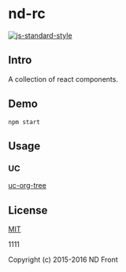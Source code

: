 # nd-rc

[![js-standard-style](https://cdn.rawgit.com/feross/standard/master/badge.svg)](http://standardjs.com)

## Intro

A collection of react components.

## Demo
```
npm start
```

## Usage

### UC
[uc-org-tree](http://baidu.com)

## License

[MIT](http://opensource.org/licenses/MIT)

1111

Copyright (c) 2015-2016 ND Front
